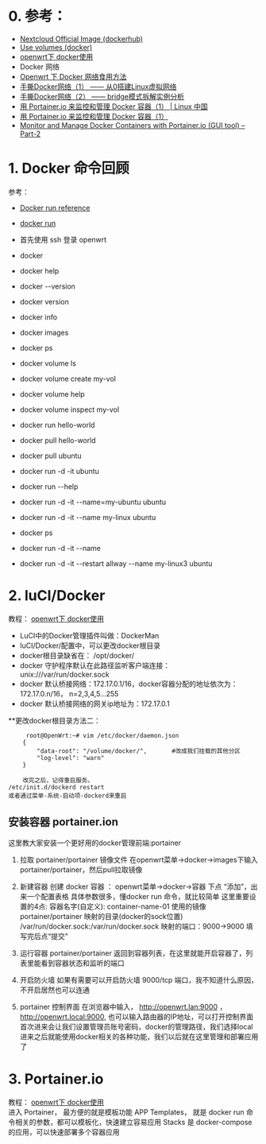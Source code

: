 # 0. 参考：
  - [Nextcloud Official Image (dockerhub)](https://hub.docker.com/_/nextcloud)
  - [Use volumes (docker)](https://docs.docker.com/storage/volumes/)
  - [openwrt下 docker使用](https://koolshare.cn/thread-180474-1-1.html)
  - Docker 网络
  - [Openwrt 下 Docker 网络食用方法](https://zhuanlan.zhihu.com/p/113664215)
  - [手撕Docker网络（1） —— 从0搭建Linux虚拟网络](https://zhuanlan.zhihu.com/p/199298498)
  - [手撕Docker网络（2） —— bridge模式拆解实例分析](https://zhuanlan.zhihu.com/p/206512720)
  - [用 Portainer.io 来监控和管理 Docker 容器（1） | Linux 中国](https://zhuanlan.zhihu.com/p/256469146)
  - [用 Portainer.io 来监控和管理 Docker 容器（1）](https://linux.cn/article-12634-1.html)
  - [Monitor and Manage Docker Containers with Portainer.io (GUI tool) – Part-2](https://www.linuxtechi.com/monitor-manage-docker-containers-portainer-io-part-2/)

# 1. Docker 命令回顾
  参考：
   - [Docker run reference](https://docs.docker.com/engine/reference/run/)
   - [docker run](https://docs.docker.com/engine/reference/commandline/run/)
  
  - 首先使用 ssh 登录  openwrt
  - docker
  - docker help
  - docker --version
  - docker version
  - docker info
  - docker images
  - docker ps
  - docker volume ls
  - docker volume create my-vol 
  - docker volume help
  - docker volume inspect my-vol
  - docker run hello-world
  - docker pull hello-world
  - docker pull ubuntu
  - docker run -d -it  ubuntu
  - docker run --help
  - docker run -d -it --name=my-ubuntu ubuntu
  - docker run -d -it --name my-linux ubuntu
  - docker ps
  - docker run -d -it --name
  - docker run -d -it --restart allway  --name my-linux3 ubuntu

# 2. luCI/Docker
 教程： [openwrt下 docker使用](https://koolshare.cn/thread-180474-1-1.html)   
 - LuCI中的Docker管理插件叫做：DockerMan
 - luCI/Docker/配置中，可以更改docker根目录
 - docker根目录缺省在： /opt/docker/
 - docker 守护程序默认在此路径监听客户端连接： unix:///var/run/docker.sock
 - docker 默认桥接网络：172.17.0.1/16，docker容器分配的地址依次为： 172.17.0.n/16， n=2,3,4,5...255
 - docker 默认桥接网络的网关ip地址为：172.17.0.1 

**更改docker根目录方法二：
```
     root@OpenWrt:~# vim /etc/docker/daemon.json
    {
        "data-root": "/volume/docker/",       #改成我们挂载的其他分区
        "log-level": "warn"
    }
    
    改完之后，记得重启服务。
/etc/init.d/dockerd restart
或者通过菜单-系统-启动项-dockerd来重启
```    
## 安装容器 portainer.ion
这里教大家安装一个更好用的docker管理前端:portainer
1. 拉取 portainer/portainer 镜像文件
在openwrt菜单->docker->images下输入portainer/portainer，然后pull拉取镜像

2. 新建容器 
创建 docker 容器 ：
openwrt菜单->docker->容器 下点 “添加”，出来一个配置表格
具体参数很多，懂docker run 命令，就比较简单
这里重要设置的4点:
    容器名字(自定义): container-name-01 
    使用的镜像 portainer/portainer
    映射的目录(docker的sock位置)   /var/run/docker.sock:/var/run/docker.sock
    映射的端口：9000->9000
填写完后点“提交"

3. 运行容器 portainer/portainer
返回到容器列表，在这里就能开启容器了，列表里能看到容器状态和监听的端口

4. 开启防火墙
  如果有需要可以开启防火墙 9000/tcp 端口，我不知道什么原因，不开启居然也可以连通
  
5. portainer 控制界面
  在浏览器中输入， http://openwrt.lan:9000 ，http://openwrt.local:9000, 也可以输入路由器的IP地址，可以打开控制界面
 首次进来会让我们设置管理员账号密码，docker的管理路径，我们选择local
  进来之后就能使用docker相关的各种功能，我们以后就在这里管理和部署应用了
    

# 3. Portainer.io
教程： [openwrt下 docker使用](https://koolshare.cn/thread-180474-1-1.html)  
进入 Portainer， 最方便的就是模板功能 APP Templates， 就是 docker run 命令相关的参数，都可以模板化，快速建立容易应用
Stacks 是  docker-compose 的应用，可以快速部署多个容器应用

    
